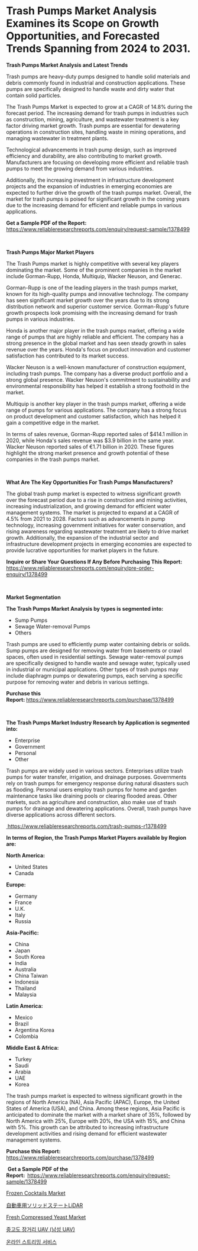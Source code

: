 <p><h1>Trash Pumps Market Analysis Examines its Scope on Growth Opportunities, and Forecasted Trends Spanning from 2024 to 2031.</h1></p><p><strong>Trash Pumps Market Analysis and Latest Trends</strong></p>
<p><p>Trash pumps are heavy-duty pumps designed to handle solid materials and debris commonly found in industrial and construction applications. These pumps are specifically designed to handle waste and dirty water that contain solid particles.</p><p>The Trash Pumps Market is expected to grow at a CAGR of 14.8% during the forecast period. The increasing demand for trash pumps in industries such as construction, mining, agriculture, and wastewater treatment is a key factor driving market growth. Trash pumps are essential for dewatering operations in construction sites, handling waste in mining operations, and managing wastewater in treatment plants.</p><p>Technological advancements in trash pump design, such as improved efficiency and durability, are also contributing to market growth. Manufacturers are focusing on developing more efficient and reliable trash pumps to meet the growing demand from various industries.</p><p>Additionally, the increasing investment in infrastructure development projects and the expansion of industries in emerging economies are expected to further drive the growth of the trash pumps market. Overall, the market for trash pumps is poised for significant growth in the coming years due to the increasing demand for efficient and reliable pumps in various applications.</p></p>
<p><strong>Get a Sample PDF of the Report:&nbsp;</strong> <a href="https://www.reliableresearchreports.com/enquiry/request-sample/1378499">https://www.reliableresearchreports.com/enquiry/request-sample/1378499</a></p>
<p>&nbsp;</p>
<p><strong>Trash Pumps Major Market Players</strong></p>
<p><p>The Trash Pumps market is highly competitive with several key players dominating the market. Some of the prominent companies in the market include Gorman-Rupp, Honda, Multiquip, Wacker Neuson, and Generac.</p><p>Gorman-Rupp is one of the leading players in the trash pumps market, known for its high-quality pumps and innovative technology. The company has seen significant market growth over the years due to its strong distribution network and superior customer service. Gorman-Rupp's future growth prospects look promising with the increasing demand for trash pumps in various industries.</p><p>Honda is another major player in the trash pumps market, offering a wide range of pumps that are highly reliable and efficient. The company has a strong presence in the global market and has seen steady growth in sales revenue over the years. Honda's focus on product innovation and customer satisfaction has contributed to its market success.</p><p>Wacker Neuson is a well-known manufacturer of construction equipment, including trash pumps. The company has a diverse product portfolio and a strong global presence. Wacker Neuson's commitment to sustainability and environmental responsibility has helped it establish a strong foothold in the market.</p><p>Multiquip is another key player in the trash pumps market, offering a wide range of pumps for various applications. The company has a strong focus on product development and customer satisfaction, which has helped it gain a competitive edge in the market.</p><p>In terms of sales revenue, Gorman-Rupp reported sales of $414.1 million in 2020, while Honda's sales revenue was $3.9 billion in the same year. Wacker Neuson reported sales of €1.71 billion in 2020. These figures highlight the strong market presence and growth potential of these companies in the trash pumps market.</p></p>
<p>&nbsp;</p>
<p><strong>What Are The Key Opportunities For Trash Pumps Manufacturers?</strong></p>
<p><p>The global trash pump market is expected to witness significant growth over the forecast period due to a rise in construction and mining activities, increasing industrialization, and growing demand for efficient water management systems. The market is projected to expand at a CAGR of 4.5% from 2021 to 2028. Factors such as advancements in pump technology, increasing government initiatives for water conservation, and rising awareness regarding wastewater treatment are likely to drive market growth. Additionally, the expansion of the industrial sector and infrastructure development projects in emerging economies are expected to provide lucrative opportunities for market players in the future.</p></p>
<p><strong>Inquire or Share Your Questions If Any Before Purchasing This Report:</strong> <a href="https://www.reliableresearchreports.com/enquiry/pre-order-enquiry/1378499">https://www.reliableresearchreports.com/enquiry/pre-order-enquiry/1378499</a></p>
<p>&nbsp;</p>
<p><strong>Market Segmentation</strong></p>
<p><strong>The Trash Pumps Market Analysis by types is segmented into:</strong></p>
<p><ul><li>Sump Pumps</li><li>Sewage Water-removal Pumps</li><li>Others</li></ul></p>
<p><p>Trash pumps are used to efficiently pump water containing debris or solids. Sump pumps are designed for removing water from basements or crawl spaces, often used in residential settings. Sewage water-removal pumps are specifically designed to handle waste and sewage water, typically used in industrial or municipal applications. Other types of trash pumps may include diaphragm pumps or dewatering pumps, each serving a specific purpose for removing water and debris in various settings.</p></p>
<p><strong>Purchase this Report:&nbsp;</strong><a href="https://www.reliableresearchreports.com/purchase/1378499">https://www.reliableresearchreports.com/purchase/1378499</a></p>
<p>&nbsp;</p>
<p><strong>The Trash Pumps Market Industry Research by Application is segmented into:</strong></p>
<p><ul><li>Enterprise</li><li>Government</li><li>Personal</li><li>Other</li></ul></p>
<p><p>Trash pumps are widely used in various sectors. Enterprises utilize trash pumps for water transfer, irrigation, and drainage purposes. Governments rely on trash pumps for emergency response during natural disasters such as flooding. Personal users employ trash pumps for home and garden maintenance tasks like draining pools or clearing flooded areas. Other markets, such as agriculture and construction, also make use of trash pumps for drainage and dewatering applications. Overall, trash pumps have diverse applications across different sectors.</p></p>
<p><a href="https://www.reliableresearchreports.com/trash-pumps-r1378499">&nbsp;https://www.reliableresearchreports.com/trash-pumps-r1378499</a></p>
<p><strong>In terms of Region, the Trash Pumps Market Players available by Region are:</strong></p>
<p>
    <p> <strong> North America: </strong>
        <ul>
            <li>United States</li>
            <li>Canada</li>
        </ul>
        </p> 
    <p> <strong> Europe: </strong>
        <ul>
            <li>Germany</li>
            <li>France</li>
            <li>U.K.</li>
            <li>Italy</li>
            <li>Russia</li>
        </ul>
        </p> 
    <p> <strong> Asia-Pacific: </strong>
        <ul>
            <li>China</li>
            <li>Japan</li>
            <li>South Korea</li>
            <li>India</li>
            <li>Australia</li>
            <li>China Taiwan</li>
            <li>Indonesia</li>
            <li>Thailand</li>
            <li>Malaysia</li>
        </ul>
        </p> 
    <p> <strong> Latin America: </strong>
        <ul>
            <li>Mexico</li>
            <li>Brazil</li>
            <li>Argentina Korea</li>
            <li>Colombia</li>
        </ul>
        </p> 
    <p> <strong> Middle East & Africa: </strong>
        <ul>
            <li>Turkey</li>
            <li>Saudi</li>
            <li>Arabia</li>
            <li>UAE</li>
            <li>Korea</li>
        </ul>
    </p>
    </p>
<p><p>The trash pumps market is expected to witness significant growth in the regions of North America (NA), Asia Pacific (APAC), Europe, the United States of America (USA), and China. Among these regions, Asia Pacific is anticipated to dominate the market with a market share of 35%, followed by North America with 25%, Europe with 20%, the USA with 15%, and China with 5%. This growth can be attributed to increasing infrastructure development activities and rising demand for efficient wastewater management systems.</p></p>
<p><strong>Purchase this Report: </strong><a href="https://www.reliableresearchreports.com/purchase/1378499">https://www.reliableresearchreports.com/purchase/1378499</a></p>
<p>&nbsp;<strong>Get a Sample PDF of the Report:&nbsp;&nbsp;</strong><a href="https://www.reliableresearchreports.com/enquiry/request-sample/1378499">https://www.reliableresearchreports.com/enquiry/request-sample/1378499</a></p>
<p><strong></strong></p>
<p><p><a href="https://github.com/airdrophunter675/Market-Research-Report-List-1/blob/main/frozen-cocktails-market.md">Frozen Cocktails Market</a></p><p><a href="https://github.com/CarlieShields/Market-Research-Report-List-1/blob/main/8508494152813.md">自動車用ソリッドステートLiDAR</a></p><p><a href="https://github.com/aafbctfl75/Market-Research-Report-List-1/blob/main/fresh-compressed-yeast-market.md">Fresh Compressed Yeast Market</a></p><p><a href="https://github.com/camron674/Market-Research-Report-List-1/blob/main/2257003162959.md">중고도 장거리 UAV (남성 UAV)</a></p><p><a href="https://github.com/ROBERTS65DAVID/Market-Research-Report-List-1/blob/main/4767265162960.md">온라인 스트리밍 서비스</a></p></p>